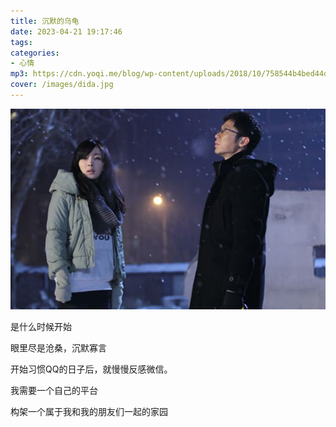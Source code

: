 ```yaml
---
title: 沉默的乌龟
date: 2023-04-21 19:17:46
tags: 
categories:
- 心情
mp3: https://cdn.yoqi.me/blog/wp-content/uploads/2018/10/758544b4bed44dd47d9c60803caf3db5.mp3
cover: /images/dida.jpg
---
```

![](/images/dida.jpg)

是什么时候开始

眼里尽是沧桑，沉默寡言

开始习惯QQ的日子后，就慢慢反感微信。

我需要一个自己的平台

构架一个属于我和我的朋友们一起的家园
